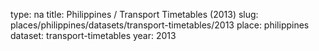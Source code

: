 type: na
title: Philippines / Transport Timetables (2013)
slug: places/philippines/datasets/transport-timetables/2013
place: philippines
dataset: transport-timetables
year: 2013
